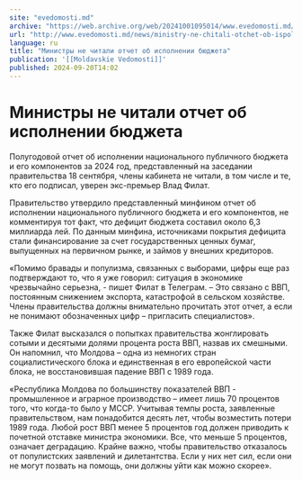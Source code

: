 ```yaml
---
site: "evedomosti.md"
archive: "https://web.archive.org/web/20241001095014/www.evedomosti.md/news/ministry-ne-chitali-otchet-ob-ispolnenii-byudzheta"
url: "http://www.evedomosti.md/news/ministry-ne-chitali-otchet-ob-ispolnenii-byudzheta"
language: ru
title: "Министры не читали отчет об исполнении бюджета"
publication: '[[Moldavskie Vedomosti]]'
published: 2024-09-20T14:02
---
```


# Министры не читали отчет об исполнении бюджета

Полугодовой отчет об исполнении национального публичного бюджета и его компонентов за 2024 год, представленный на заседании правительства 18 сентября, члены кабинета не читали, в том числе и те, кто его подписал, уверен экс-премьер Влад Филат.

Правительство утвердило представленный минфином отчет об исполнении национального публичного бюджета и его компонентов, не комментируя тот факт, что дефицит бюджета составил около 6,3 миллиарда лей. По данным минфина, источниками покрытия дефицита стали финансирование за счет государственных ценных бумаг, выпущенных на первичном рынке, и займов у внешних кредиторов.

«Помимо бравады и популизма, связанных с выборами, цифры еще раз подтверждают то, что я уже говорил: ситуация в экономике чрезвычайно серьезна, - пишет Филат в Телеграм. – Это связано с ВВП, постоянным снижением экспорта, катастрофой в сельском хозяйстве. Члены правительства должны внимательно прочитать этот отчет, а если не понимают обозначенных цифр – пригласить специалистов».

Также Филат высказался о попытках правительства жонглировать сотыми и десятыми долями процента роста ВВП, назвав их смешными. Он напомнил, что Молдова – одна из немногих стран социалистического блока и единственная в его европейской части блока, не восстановившая падение ВВП с 1989 года.

«Республика Молдова по большинству показателей ВВП - промышленное и аграрное производство – имеет лишь 70 процентов того, что когда-то было у МССР. Учитывая темпы роста, заявленные правительством, нам понадобится десять лет, чтобы возместить потери 1989 года. Любой рост ВВП менее 5 процентов год должен приводить к почетной отставке министра экономики. Все, что меньше 5 процентов, означает деградацию. Крайне важно, чтобы правительство отказалось от популистских заявлений и дилетантства. Если у них нет сил, если они не могут позвать на помощь, они должны уйти как можно скорее».